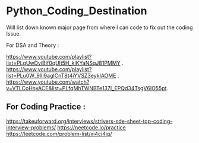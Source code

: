 # Python_Coding_Destination
Will list down known major page from where I can code to fix out the coding Issue.

For DSA and Theory :

https://www.youtube.com/playlist?list=PLgUwDviBIf0qUlt5H_kiKYaNSqJ81PMMY .
https://www.youtube.com/playlist?list=PLu0W_9lII9agICnT8t4iYVSZ3eykIAOME .
https://www.youtube.com/watch?v=VTLCoHnyACE&list=PLfqMhTWNBTe137I_EPQd34TsgV6IO55pt.

## For Coding Practice :

https://takeuforward.org/interviews/strivers-sde-sheet-top-coding-interview-problems/
https://neetcode.io/practice
https://leetcode.com/problem-list/xi4ci4ig/
